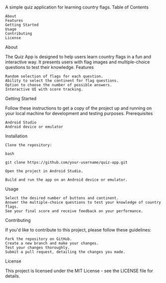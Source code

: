 
A simple quiz application for learning country flags.
Table of Contents

    About
    Features
    Getting Started
    Usage
    Contributing
    License

About

The Quiz App is designed to help users learn country flags in a fun and interactive way. It presents users with flag images and multiple-choice questions to test their knowledge.
Features

    Random selection of flags for each question.
    Ability to select the continent for flag questions.
    Option to choose the number of possible answers.
    Interactive UI with score tracking.

Getting Started

Follow these instructions to get a copy of the project up and running on your local machine for development and testing purposes.
Prerequisites

    Android Studio
    Android device or emulator

Installation

    Clone the repository:

    bash

    git clone https://github.com/your-username/quiz-app.git

    Open the project in Android Studio.

    Build and run the app on an Android device or emulator.

Usage

    Select the desired number of buttons and continent.
    Answer the multiple-choice questions to test your knowledge of country flags.
    See your final score and receive feedback on your performance.

Contributing

If you'd like to contribute to this project, please follow these guidelines:

    Fork the repository on GitHub.
    Create a new branch and make your changes.
    Test your changes thoroughly.
    Submit a pull request, detailing the changes you made.

License

This project is licensed under the MIT License - see the LICENSE file for details.
